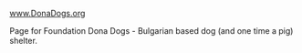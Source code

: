www.DonaDogs.org

Page for Foundation Dona Dogs - Bulgarian based dog (and one time a pig) shelter. 
